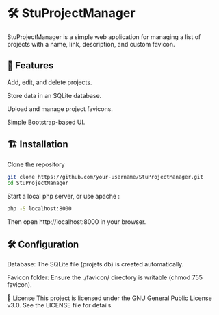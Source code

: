 # 🛠️ StuProjectManager
StuProjectManager is a simple web application for managing a list of projects with a name, link, description, and custom favicon.

## 🚀 Features
Add, edit, and delete projects.

Store data in an SQLite database.

Upload and manage project favicons.

Simple Bootstrap-based UI.

## 🏗️ Installation
Clone the repository

```bash
git clone https://github.com/your-username/StuProjectManager.git
cd StuProjectManager
```

Start a local php server, or use apache :

```bash
php -S localhost:8000
```

Then open http://localhost:8000 in your browser.

## 🛠️ Configuration
Database: The SQLite file (projets.db) is created automatically.

Favicon folder: Ensure the ./favicon/ directory is writable (chmod 755 favicon).


📜 License
This project is licensed under the GNU General Public License v3.0. See the LICENSE file for details.